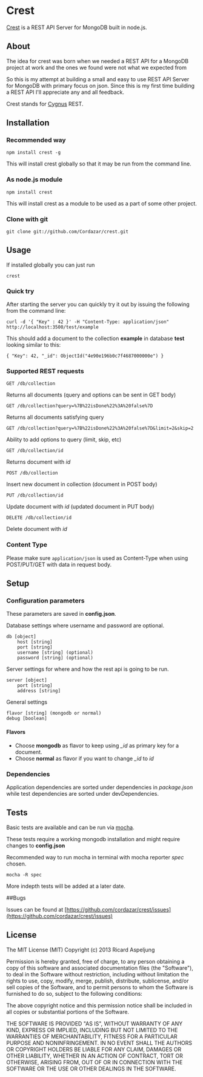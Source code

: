 
# Crest

[Crest](http://github.com/cordazar/crest) is a REST API Server for MongoDB built in node.js.

## About

The idea for crest was born when we needed a REST API for a MongoDB project at work and the ones we found were not what we expected from 

So this is my attempt at building a small and easy to use REST API Server for MongoDB with primary focus on json. Since this is my first time building a REST API I'll appreciate any and all feedback.

Crest stands for [Cygnus](http://en.wiktionary.org/wiki/Cygnus) REST.


## Installation

### Recommended way
    npm install crest -g

This will install crest globally so that it may be run from the command line.

### As node.js module
    npm install crest

This will install crest as a module to be used as a part of some other project.

### Clone with git
    git clone git://github.com/Cordazar/crest.git


## Usage
If installed globally you can just run

    crest


### Quick try
After starting the server you can quickly try it out by issuing the following from the command line:

    curl -d '{ "Key" : 42 }' -H "Content-Type: application/json" http://localhost:3500/test/example

This should add a document to the collection **example** in database **test** looking similar to this: 

    { "Key": 42, "_id": ObjectId("4e90e196b0c7f4687000000e") }

### Supported REST requests
    GET /db/collection
Returns all documents (query and options can be sent in GET body)

    GET /db/collection?query=%7B%22isDone%22%3A%20false%7D
Returns all documents satisfying query

    GET /db/collection?query=%7B%22isDone%22%3A%20false%7D&limit=2&skip=2
Ability to add options to query (limit, skip, etc)
    
    GET /db/collection/id
Returns document with _id_
    
    POST /db/collection
Insert new document in collection (document in POST body)
    
    PUT /db/collection/id
Update document with _id_ (updated document in PUT body)
    
    DELETE /db/collection/id
Delete document with _id_

### Content Type
Please make sure `application/json` is used as Content-Type when using POST/PUT/GET with data in request body.


## Setup

### Configuration parameters

These parameters are saved in __config.json__.

Database settings where username and password are optional.

    db [object]
        host [string]
        port [string]
        username [string] (optional)
        password [string] (optional)

Server settings for where and how the rest api is going to be run.

    server [object]
        port [string] 
        address [string]

General settings

    flavor [string] (mongodb or normal)
    debug [boolean]

#### Flavors
* Choose **mongodb** as flavor to keep using *\_id* as primary key for a document.
* Choose **normal** as flavor if you want to change *\_id* to *id*

### Dependencies
Application dependencies are sorted under dependencies in _package.json_ while test dependencies are sorted under devDependencies. 


## Tests
Basic tests are available and can be run via [mocha](http://visionmedia.github.com/mocha/). 

These tests require a working mongodb installation and might require changes to __config.json__

Recommended way to run mocha in terminal with mocha reporter _spec_ chosen.

    mocha -R spec
    
More indepth tests will be added at a later date. 


##Bugs

Issues can be found at [https://github.com/cordazar/crest/issues](https://github.com/cordazar/crest/issues)


## License
  
The MIT License (MIT)
Copyright (c) 2013 Ricard Aspeljung

Permission is hereby granted, free of charge, to any person obtaining a copy of this software and associated documentation files (the "Software"), to deal in the Software without restriction, including without limitation the rights to use, copy, modify, merge, publish, distribute, sublicense, and/or sell copies of the Software, and to permit persons to whom the Software is furnished to do so, subject to the following conditions:

The above copyright notice and this permission notice shall be included in all copies or substantial portions of the Software.

THE SOFTWARE IS PROVIDED "AS IS", WITHOUT WARRANTY OF ANY KIND, EXPRESS OR IMPLIED, INCLUDING BUT NOT LIMITED TO THE WARRANTIES OF MERCHANTABILITY, FITNESS FOR A PARTICULAR PURPOSE AND NONINFRINGEMENT. IN NO EVENT SHALL THE AUTHORS OR COPYRIGHT HOLDERS BE LIABLE FOR ANY CLAIM, DAMAGES OR OTHER LIABILITY, WHETHER IN AN ACTION OF CONTRACT, TORT OR OTHERWISE, ARISING FROM, OUT OF OR IN CONNECTION WITH THE SOFTWARE OR THE USE OR OTHER DEALINGS IN THE SOFTWARE.

